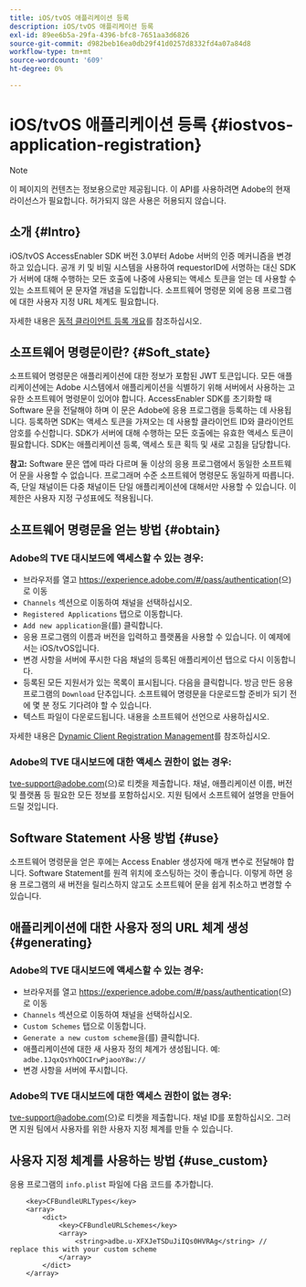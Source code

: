 ```yaml
---
title: iOS/tvOS 애플리케이션 등록
description: iOS/tvOS 애플리케이션 등록
exl-id: 89ee6b5a-29fa-4396-bfc8-7651aa3d6826
source-git-commit: d982beb16ea0db29f41d0257d8332fd4a07a84d8
workflow-type: tm+mt
source-wordcount: '609'
ht-degree: 0%

---
```



# iOS/tvOS 애플리케이션 등록 {#iostvos-application-registration}

>[!NOTE]
>
>이 페이지의 컨텐츠는 정보용으로만 제공됩니다. 이 API를 사용하려면 Adobe의 현재 라이선스가 필요합니다. 허가되지 않은 사용은 허용되지 않습니다.

## 소개 {#Intro}

iOS/tvOS AccessEnabler SDK 버전 3.0부터 Adobe 서버의 인증 메커니즘을 변경하고 있습니다. 공개 키 및 비밀 시스템을 사용하여 requestorID에 서명하는 대신 SDK가 서버에 대해 수행하는 모든 호출에 나중에 사용되는 액세스 토큰을 얻는 데 사용할 수 있는 소프트웨어 문 문자열 개념을 도입합니다. 소프트웨어 명령문 외에 응용 프로그램에 대한 사용자 지정 URL 체계도 필요합니다.

자세한 내용은 [동적 클라이언트 등록 개요](../../../rest-apis/rest-api-dcr/dynamic-client-registration-overview.md)를 참조하십시오.

## 소프트웨어 명령문이란? {#Soft_state}

소프트웨어 명령문은 애플리케이션에 대한 정보가 포함된 JWT 토큰입니다. 모든 애플리케이션에는 Adobe 시스템에서 애플리케이션을 식별하기 위해 서버에서 사용하는 고유한 소프트웨어 명령문이 있어야 합니다. AccessEnabler SDK를 초기화할 때 Software 문을 전달해야 하며 이 문은 Adobe에 응용 프로그램을 등록하는 데 사용됩니다. 등록하면 SDK는 액세스 토큰을 가져오는 데 사용할 클라이언트 ID와 클라이언트 암호를 수신합니다. SDK가 서버에 대해 수행하는 모든 호출에는 유효한 액세스 토큰이 필요합니다. SDK는 애플리케이션 등록, 액세스 토큰 획득 및 새로 고침을 담당합니다.

**참고:** Software 문은 앱에 따라 다르며 둘 이상의 응용 프로그램에서 동일한 소프트웨어 문을 사용할 수 없습니다. 프로그래머 수준 소프트웨어 명령문도 동일하게 따릅니다. 즉, 단일 채널이든 다중 채널이든 단일 애플리케이션에 대해서만 사용할 수 있습니다. 이 제한은 사용자 지정 구성표에도 적용됩니다.

## 소프트웨어 명령문을 얻는 방법 {#obtain}

### Adobe의 TVE 대시보드에 액세스할 수 있는 경우:

- 브라우저를 열고 <https://experience.adobe.com/#/pass/authentication>(으)로 이동
- `Channels` 섹션으로 이동하여 채널을 선택하십시오.
- `Registered Applications` 탭으로 이동합니다.
- `Add new application`을(를) 클릭합니다.
- 응용 프로그램의 이름과 버전을 입력하고   플랫폼을 사용할 수 있습니다. 이 예제에서는 iOS/tvOS입니다.
- 변경 사항을 서버에 푸시한 다음 채널의 등록된 애플리케이션 탭으로 다시 이동합니다.
- 등록된 모든 지원서가 있는 목록이 표시됩니다. 다음을 클릭합니다.   방금 만든 응용 프로그램의 `Download` 단추입니다. 소프트웨어 명령문을 다운로드할 준비가 되기 전에 몇 분 정도 기다려야 할 수 있습니다.
- 텍스트 파일이 다운로드됩니다. 내용을 소프트웨어 선언으로 사용하십시오.

자세한 내용은 [Dynamic Client Registration Management](../../../rest-apis/rest-api-dcr/dynamic-client-registration-overview.md#dynamic-client-registration-management)를 참조하십시오.

### Adobe의 TVE 대시보드에 대한 액세스 권한이 없는 경우:

<tve-support@adobe.com>(으)로 티켓을 제출합니다. 채널, 애플리케이션 이름, 버전 및 플랫폼 등 필요한 모든 정보를 포함하십시오. 지원 팀에서 소프트웨어 설명을 만들어 드릴 것입니다.

## Software Statement 사용 방법 {#use}

소프트웨어 명령문을 얻은 후에는 Access Enabler 생성자에 매개 변수로 전달해야 합니다. Software Statement를 원격 위치에 호스팅하는 것이 좋습니다. 이렇게 하면 응용 프로그램의 새 버전을 릴리스하지 않고도 소프트웨어 문을 쉽게 취소하고 변경할 수 있습니다.

## 애플리케이션에 대한 사용자 정의 URL 체계 생성 {#generating}

### Adobe의 TVE 대시보드에 액세스할 수 있는 경우:

- 브라우저를 열고 <https://experience.adobe.com/#/pass/authentication>(으)로 이동
- `Channels` 섹션으로 이동하여 채널을 선택하십시오.
- `Custom Schemes` 탭으로 이동합니다.
- `Generate a new custom scheme`을(를) 클릭합니다.
- 애플리케이션에 대한 새 사용자 정의 체계가 생성됩니다. 예: `adbe.1JqxQsYhQOCIrwPjaooY8w://`
- 변경 사항을 서버에 푸시합니다.

### Adobe의 TVE 대시보드에 대한 액세스 권한이 없는 경우:

<tve-support@adobe.com>(으)로 티켓을 제출합니다. 채널 ID를 포함하십시오. 그러면 지원 팀에서 사용자를 위한 사용자 지정 체계를 만들 수 있습니다.

## 사용자 지정 체계를 사용하는 방법 {#use_custom}

응용 프로그램의 `info.plist` 파일에 다음 코드를 추가합니다.

```plist
    <key>CFBundleURLTypes</key>
    <array>
        <dict>
            <key>CFBundleURLSchemes</key>
            <array>
                <string>adbe.u-XFXJeTSDuJiIQs0HVRAg</string> // replace this with your custom scheme
            </array>
        </dict>
    </array>
```
